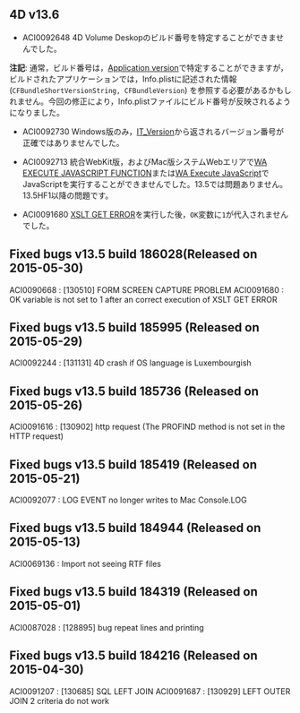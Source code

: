 4D v13.6
---

* ACI0092648 4D Volume Deskopのビルド番号を特定することができませんでした。

**注記**: 通常，ビルド番号は，[Application version](http://doc.4d.com/4Dv13/4D/13.5/Application-version.301-1458428.ja.html)で特定することができますが，ビルドされたアプリケーションでは，Info.plistに記述された情報 (```CFBundleShortVersionString, CFBundleVersion```) を参照する必要があるかもしれません。今回の修正により，Info.plistファイルにビルド番号が反映されるようになりました。

* ACI0092730 Windows版のみ，[IT_Version](http://doc.4d.com/4Dv13/4D/13.2/IT-Version.301-1086826.ja.html)から返されるバージョン番号が正確ではありませんでした。

* ACI0092713 統合WebKit版，およびMac版システムWebエリアで[WA EXECUTE JAVASCRIPT FUNCTION](http://doc.4d.com/4Dv13/4D/13.5/WA-EXECUTE-JAVASCRIPT-FUNCTION.301-1457214.ja.html)または[WA Execute JavaScript](http://doc.4d.com/4Dv13/4D/13.5/WA-Execute-JavaScript.301-1457215.ja.html)でJavaScriptを実行することができませんでした。13.5では問題ありません。13.5HF1以降の問題です。
 
* ACI0091680 [XSLT GET ERROR](http://doc.4d.com/4Dv13/4D/13.5/XSLT-GET-ERROR.301-1457286.ja.html)を実行した後，```OK```変数に```1```が代入されませんでした。





Fixed bugs v13.5 build 186028(Released on 2015-05-30)
-----------------------------------------------------
ACI0090668 : [130510] FORM SCREEN CAPTURE PROBLEM
ACI0091680 : OK variable is not set to 1 after an correct execution of XSLT GET ERROR

Fixed bugs v13.5 build 185995 (Released on 2015-05-29)
-----------------------------------------------------
ACI0092244 : [131131] 4D crash if OS language is Luxembourgish

Fixed bugs v13.5 build 185736 (Released on 2015-05-26)
-----------------------------------------------------
ACI0091616 : [130902] http request (The PROFIND method is not set in the HTTP request)

Fixed bugs v13.5 build 185419 (Released on 2015-05-21)
-----------------------------------------------------
ACI0092077 : LOG EVENT no longer writes to Mac Console.LOG

Fixed bugs v13.5 build 184944 (Released on 2015-05-13)
-----------------------------------------------------
ACI0069136 : Import not seeing RTF files

Fixed bugs v13.5 build 184319 (Released on 2015-05-01)
-----------------------------------------------------
ACI0087028 : [128895] bug repeat lines and printing

Fixed bugs v13.5 build 184216 (Released on 2015-04-30)
-----------------------------------------------------
ACI0091207 : [130685] SQL LEFT JOIN
ACI0091687 : [130929] LEFT OUTER JOIN 2 criteria do not work
